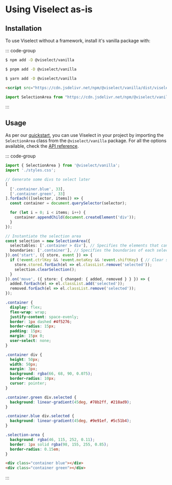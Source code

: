 # Using Viselect as-is

## Installation

To use Viselect without a framework, install it's vanilla package with:

::: code-group

```sh [npm]
$ npm add -D @viselect/vanilla
```

```sh [pnpm]
$ pnpm add -D @viselect/vanilla
```

```sh [yarn]
$ yarn add -D @viselect/vanilla
```

```html [script]
<script src="https://cdn.jsdelivr.net/npm/@viselect/vanilla/dist/viselect.umd.js"></script>
```

```js [module]
import SelectionArea from "https://cdn.jsdelivr.net/npm/@viselect/vanilla/dist/viselect.mjs"
```

:::

## Usage

As per our [quickstart](../quickstart.md), you can use Viselect in your project by importing the `SelectionArea` class from the `@viselect/vanilla` package.
For all the options available, check the [API reference](../api-reference.md#selectionoptions).

::: code-group

```ts [main.ts]
import { SelectionArea } from '@viselect/vanilla';
import './styles.css';

// Generate some divs to select later
[
  ['.container.blue', 33],
  ['.container.green', 33]
].forEach(([selector, items]) => {
  const container = document.querySelector(selector);

  for (let i = 0; i < items; i++) {
    container.appendChild(document.createElement('div'));
  }
});

// Instantiate the selection area
const selection = new SelectionArea({
  selectables: ['.container > div'], // Specifies the elements that can be selected
  boundaries: ['.container'], // Specifies the boundaries of each selection
}).on('start', ({ store, event }) => {
  if (!event.ctrlKey && !event.metaKey && !event.shiftKey) { // Clear selection if no modifier key is pressed
    store.stored.forEach(el => el.classList.remove('selected'));
    selection.clearSelection();
  }
}).on('move', ({ store: { changed: { added, removed } } }) => {
  added.forEach(el => el.classList.add('selected'));
  removed.forEach(el => el.classList.remove('selected'));
});
```

```css [styles.css]
.container {
  display: flex;
  flex-wrap: wrap;
  justify-content: space-evenly;
  border: 1px dashed #4f5276;
  border-radius: 15px;
  padding: 15px;
  margin: 15px 0;
  user-select: none;
}

.container div {
  height: 50px;
  width: 50px;
  margin: 3px;
  background: rgba(66, 68, 90, 0.075);
  border-radius: 10px;
  cursor: pointer;
}

.container.green div.selected {
  background: linear-gradient(45deg, #78b2ff, #218ad9);
}

.container.blue div.selected {
  background: linear-gradient(45deg, #9e91ef, #5c51b4);
}

.selection-area {
  background: rgba(46, 115, 252, 0.11);
  border: 1px solid rgba(98, 155, 255, 0.85);
  border-radius: 0.15em;
}
```

```html [index.html]
<div class="container blue"></div>
<div class="container green"></div>
```

:::

